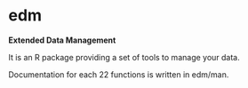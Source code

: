 # edm

**Extended Data Management**

It is an R package providing a set of tools to manage your data.

Documentation for each 22 functions is written in edm/man.
